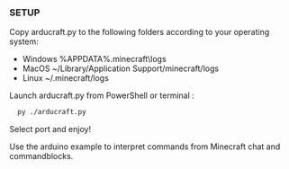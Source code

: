 ### SETUP

Copy arducraft.py to the following folders according to your operating system:

- Windows %APPDATA%\.minecraft\logs
- MacOS ~/Library/Application Support/minecraft/logs
- Linux ~/.minecraft/logs

Launch arducraft.py from PowerShell or terminal :

 ```sh
   py ./arducraft.py
 ```
Select port and enjoy!

Use the arduino example to interpret commands from Minecraft chat and commandblocks.
